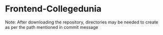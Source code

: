 # Frontend-Collegedunia

Note: After downloading the repository, directories may be needed to create as per the path mentioned in commit message
